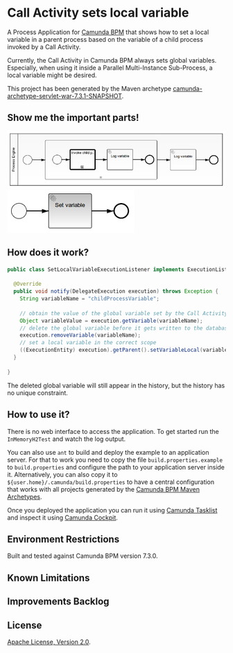 # Call Activity sets local variable
A Process Application for [Camunda BPM](http://docs.camunda.org) that shows how to set a local variable in a parent process based on the variable of a child process invoked by a Call Activity.

Currently, the Call Activity in Camunda BPM always sets global variables. Especially, when using it inside a Parallel Multi-Instance Sub-Process, a local variable might be desired.

This project has been generated by the Maven archetype
[camunda-archetype-servlet-war-7.3.1-SNAPSHOT](http://docs.camunda.org/latest/guides/user-guide/#process-applications-maven-project-templates-archetypes).

## Show me the important parts!
![BPMN Process](src/main/resources/process.png)
![BPMN Child Process](src/main/resources/child-process.png)

## How does it work?

```java
public class SetLocalVariableExecutionListener implements ExecutionListener {

  @Override
  public void notify(DelegateExecution execution) throws Exception {
    String variableName = "childProcessVariable";
    
    // obtain the value of the global variable set by the Call Activity
    Object variableValue = execution.getVariable(variableName);
    // delete the global variable before it gets written to the database
    execution.removeVariable(variableName);
    // set a local variable in the correct scope
    ((ExecutionEntity) execution).getParent().setVariableLocal(variableName, variableValue);
  }

}
```

The deleted global variable will still appear in the history, but the history has no unique constraint.

## How to use it?
There is no web interface to access the application.
To get started run the `InMemoryH2Test` and watch the log output.

You can also use `ant` to build and deploy the example to an application server.
For that to work you need to copy the file `build.properties.example` to `build.properties`
and configure the path to your application server inside it.
Alternatively, you can also copy it to `${user.home}/.camunda/build.properties`
to have a central configuration that works with all projects generated by the
[Camunda BPM Maven Archetypes](http://docs.camunda.org/latest/guides/user-guide/#process-applications-maven-project-templates-archetypes).

Once you deployed the application you can run it using
[Camunda Tasklist](http://docs.camunda.org/latest/guides/user-guide/#tasklist)
and inspect it using
[Camunda Cockpit](http://docs.camunda.org/latest/guides/user-guide/#cockpit).

## Environment Restrictions
Built and tested against Camunda BPM version 7.3.0.

## Known Limitations

## Improvements Backlog

## License
[Apache License, Version 2.0](http://www.apache.org/licenses/LICENSE-2.0).